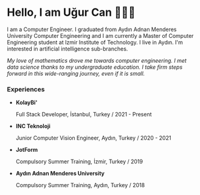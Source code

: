 # Hello, I am Uğur Can 👨🏽‍💻

I am a Computer Engineer. I graduated from Aydın Adnan Menderes University Computer Engineering and I am currently a Master of Computer Engineering student at Izmir Institute of Technology. I live in Aydın. I'm interested in artificial intelligence sub-branches.

*My love of mathematics drove me towards computer engineering. I met data science thanks to my undergraduate education. I take firm steps forward in this wide-ranging journey, even if it is small.*

### Experiences

* **KolayBi'**

  Full Stack Developer, İstanbul, Turkey / 2021 - Present

* **INC Teknoloji**

  Junior Computer Vision Engineer, Aydın, Turkey / 2020 - 2021

* **JotForm**

  Compulsory Summer Training, İzmir, Turkey / 2019

* **Aydın Adnan Menderes University**

  Compulsory Summer Training, Aydın, Turkey / 2018
